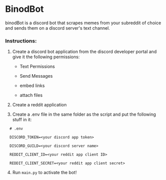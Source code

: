 # BinodBot
binodBot is a discord bot that scrapes memes from your subreddit of choice and sends them on a discord server's text channel.




### Instructions:

1. Create a discord bot application from the discord developer portal and give it the following permissions:

    - Text Permissions
  
    - Send Messages
  
    - embed links
  
    - attach files



2. Create a reddit application

3. Create a .env file in the same folder as the script and put the following stuff in it:

```
  # .env

  DISCORD_TOKEN=<your discord app token>  
  
  DISCORD_GUILD=<your discord server name>  
  
  REDDIT_CLIENT_ID=<your reddit app client ID>  
  
  REDDIT_CLIENT_SECRET=<your reddit app client secret>
```

4. Run `main.py` to activate the bot!
